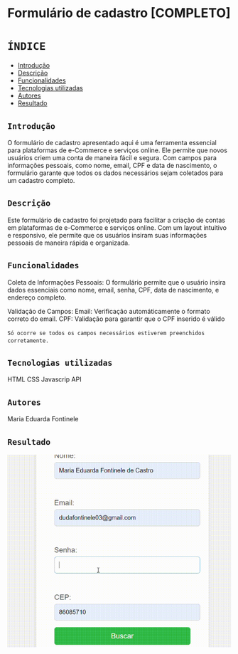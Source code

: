 #  Formulário de cadastro [COMPLETO]
 
# `ÍNDICE`
 
* [Introdução](#introdução)
* [Descrição](#descrição)
* [Funcionalidades](#funcionalidades)
* [Tecnologias utilizadas](#tecnologias-utilizadas)
* [Autores](#autores)
* [Resultado](#resultado)
 
## `Introdução`
O formulário de cadastro apresentado aqui é uma ferramenta essencial para plataformas de e-Commerce e serviços online. Ele permite que novos usuários criem uma conta de maneira fácil e segura. Com campos para informações pessoais, como nome, email, CPF e data de nascimento, o formulário garante que todos os dados necessários sejam coletados para um cadastro completo.
 
 
## `Descrição`
Este formulário de cadastro foi projetado para facilitar a criação de contas em plataformas de e-Commerce e serviços online. Com um layout intuitivo e responsivo, ele permite que os usuários insiram suas informações pessoais de maneira rápida e organizada.
 
 
## `Funcionalidades`
Coleta de Informações Pessoais:
O formulário permite que o usuário insira dados essenciais como nome, email, senha, CPF, data de nascimento, e endereço completo.
 
Validação de Campos:
Email: Verificação automáticamente o formato correto do email.
CPF: Validação para garantir que o CPF inserido é válido

 ``Só ocorre se todos os campos necessários estiverem preenchidos corretamente.``
 
 
 ## `Tecnologias utilizadas`
 HTML
 CSS
 Javascrip
 API
 
 ## `Autores`
Maria Eduarda Fontinele

 ## `Resultado`

 ![](img/grava18.10.gif)
 